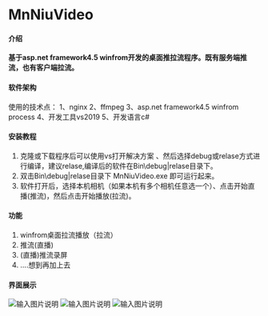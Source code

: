 # MnNiuVideo

#### 介绍
 **基于asp.net framework4.5 winfrom开发的桌面推拉流程序。既有服务端推流，也有客户端拉流。** 

#### 软件架构
使用的技术点：
1、nginx
2、ffmpeg
3、asp.net framework4.5  winfrom process
4、开发工具vs2019 
5、开发语言c#

#### 安装教程

1.  克隆或下载程序后可以使用vs打开解决方案 、然后选择debug或relase方式进行编译，建议relase,编译后的软件在Bin\debug|relase目录下。
2.  双击Bin\debug|relase目录下 MnNiuVideo.exe 即可运行起来。
3.  软件打开后，选择本机相机（如果本机有多个相机任意选一个）、点击开始直播(推流)，然后点击开始播放(拉流)。

#### 功能

1.  winfrom桌面拉流播放（拉流）
2.  推流(直播)
3.  (直播)推流录屏
4.  ....想到再加上去

#### 界面展示
![输入图片说明](https://images.gitee.com/uploads/images/2021/0107/184818_6736664e_1173871.png "1.png")
![输入图片说明](https://images.gitee.com/uploads/images/2021/0107/185155_915f5f4a_1173871.png "2.png")
![输入图片说明](https://images.gitee.com/uploads/images/2021/0107/185208_df4e6270_1173871.png "3.png")


